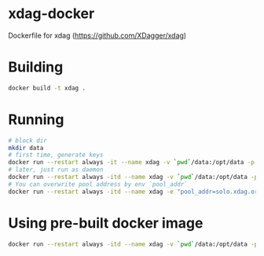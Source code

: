 # xdag-docker
Dockerfile for xdag (<https://github.com/XDagger/xdag>)


# Building

```bash
docker build -t xdag .
```

# Running

```bash
# block dir
mkdir data
# first time, generate keys
docker run --restart always -it --name xdag -v `pwd`/data:/opt/data -p 7667:7667 xdag
# later, just run as daemon
docker run --restart always -itd --name xdag -v `pwd`/data:/opt/data -p 7667:7667 xdag
# You can overwrite pool address by env `pool_addr`
docker run --restart always -itd --name xdag -e "pool_addr=solo.xdag.org:13655" -v `pwd`/data:/opt/data -p 7667:7667 xdag
```


# Using pre-built docker image

```bash
docker run --restart always -itd --name xdag -v `pwd`/data:/opt/data -p 7667:7667 mixhq/xdag
```
